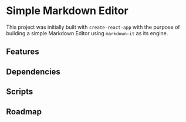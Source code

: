 # Simple Markdown Editor

This project was initially built with `create-react-app` with the purpose of building a simple Markdown Editor using `markdown-it` as its engine.

## Features

## Dependencies

## Scripts

## Roadmap